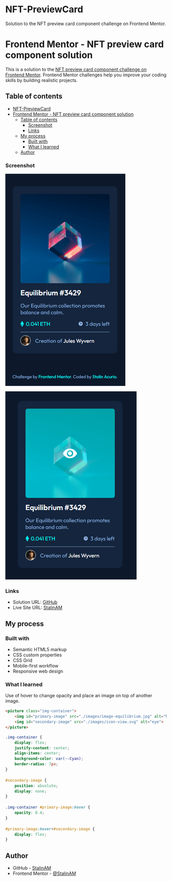 # NFT-PreviewCard
Solution to the NFT preview card component challenge on Frontend Mentor.

# Frontend Mentor - NFT preview card component solution

This is a solution to the [NFT preview card component challenge on Frontend Mentor](https://www.frontendmentor.io/challenges/nft-preview-card-component-SbdUL_w0U). Frontend Mentor challenges help you improve your coding skills by building realistic projects. 

## Table of contents

- [NFT-PreviewCard](#nft-previewcard)
- [Frontend Mentor - NFT preview card component solution](#frontend-mentor---nft-preview-card-component-solution)
  - [Table of contents](#table-of-contents)
    - [Screenshot](#screenshot)
    - [Links](#links)
  - [My process](#my-process)
    - [Built with](#built-with)
    - [What I learned](#what-i-learned)
  - [Author](#author)

### Screenshot

![](./images/screenshot1.PNG)

![](./images/screenshot2.PNG)

### Links

- Solution URL: [GitHub](https://github.com/StalinAM/NFT-PreviewCard.git)
- Live Site URL: [StalinAM](https://stalinam.github.io/NFT-PreviewCard/)

## My process

### Built with

- Semantic HTML5 markup
- CSS custom properties
- CSS Grid
- Mobile-first workflow
- Responsive web design

### What I learned

Use of hover to change opacity and place an image on top of another image.

```html
<picture class="img-container">
    <img id="primary-image" src="./images/image-equilibrium.jpg" alt="NFT">
    <img id="secondary-image" src="./images/icon-view.svg" alt="eye">
</picture>
```

```css
.img-container {
    display: flex;
    justify-content: center;
    align-items: center;
    background-color: var(--Cyan);
    border-radius: 7px;
}

#secondary-image {
    position: absolute;
    display: none;
}

.img-container #primary-image:hover {
    opacity: 0.4;
}

#primary-image:hover+#secondary-image {
    display: flex;
}
```

## Author

- GitHub - [StalinAM](https://github.com/StalinAM)
- Frontend Mentor - [@StalinAM](https://www.frontendmentor.io/profile/StalinAM)